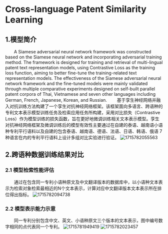 # Cross-language Patent Similarity Learning
## 1.模型简介
&emsp;&emsp;A Siamese adversarial neural network framework was constructed based on the Siamese neural network and incorporating adversarial training method. The framework is designed for training and retrieval of multi-lingual patent text representation models, using Contrastive Loss as the training loss function, aiming to better fine-tune the training-related text representation models. The effectiveness of the Siamese adversarial neural network framework and the fine-tuned models were mainly validated through multiple comparative experiments designed on self-built parallel patent corpora of Thai, Vietnamese and seven other languages including German, French, Japanese, Korean, and Russian.
&emsp;&emsp;基于孪生神经网络并融入对抗训练方法构建了一个孪生对抗神经网络框架。该框架面向多语言、跨语种的专利文本表示模型训练任务及检索应用任务所构建，采用对比损失（Contrastive Loss）作为模型训练的损失函数，旨在更好地微调训练相关文本表示模型。孪生对抗神经网络框架及微调训练后的模型有效性主要通过在自建的泰语、越南语小语种专利平行语料以及自建的包含泰语、越南语、德语、法语、日语、韩语、俄语 7 种语言在内的专利平行语料上设计多组对比实验进行验证。
![1715782055563](https://github.com/ChaneMo/sentence_similarity_learning/assets/91654630/3490949a-4992-40a7-974b-d1c0bdd8766e)
## 2.跨语种数据训练结果对比
### 2.1 模型检索性能评估
&emsp;&emsp;通过在包含同一专利小语种原文及中文翻译版本的数据库中，以小语种文本表示为检索对象检索最相近的N个文本表示，计算对应中文翻译版本文本表示所在排位得出指标。
![1715782094738](https://github.com/ChaneMo/sentence_similarity_learning/assets/91654630/41f53341-f4c2-4074-94e7-30323629c0d7)
### 2.2 模型表示能力示意
&emsp;&emsp;同一专利分别包含中文、英文、小语种原文三个版本的文本表示，图中编号数字相同的点代表同一个专利。
![1715781949419](https://github.com/ChaneMo/sentence_similarity_learning/assets/91654630/84092bb9-52fe-4199-a9a1-dc45a62a3c52)
![1715782023457](https://github.com/ChaneMo/sentence_similarity_learning/assets/91654630/d7650309-ad93-46b9-ae96-253ab4501543)
